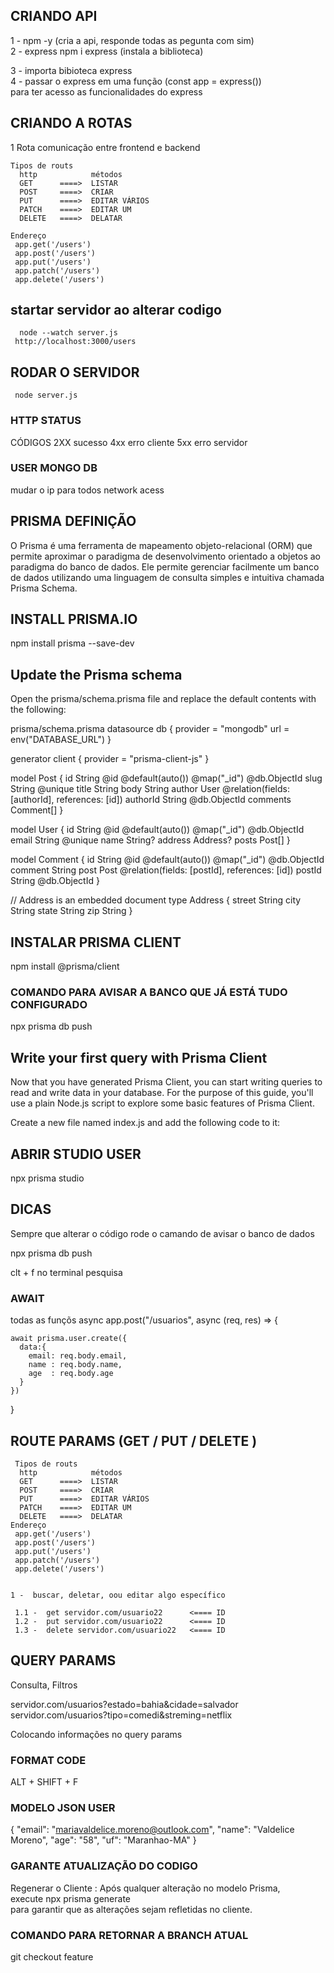 ## CRIANDO API    

  1 - npm -y  (cria a api, responde todas as pegunta com sim)       
  2 - express npm i express (instala a biblioteca)
  
  3 - importa bibioteca express   
  4 - passar o express em uma função (const app = express())  
      para ter acesso as funcionalidades do express   

  ## CRIANDO A ROTAS  
  1 Rota comunicação entre frontend e backend 

    Tipos de routs 
      http            métodos 
      GET      ====>  LISTAR
      POST     ====>  CRIAR
      PUT      ====>  EDITAR VÁRIOS
      PATCH    ====>  EDITAR UM
      DELETE   ====>  DELATAR 

    Endereço 
     app.get('/users')  
     app.post('/users') 
     app.put('/users')
     app.patch('/users')  
     app.delete('/users')
## startar servidor ao alterar codigo 
      node --watch server.js
     http://localhost:3000/users

## RODAR O SERVIDOR 
     node server.js 

 ### HTTP STATUS 

   CÓDIGOS 
   2XX sucesso
   4xx erro cliente
   5xx erro servidor
 

### USER MONGO DB
  

  mudar o ip para todos network acess
## PRISMA DEFINIÇÃO

O Prisma é uma ferramenta de mapeamento objeto-relacional (ORM) que permite aproximar o paradigma de desenvolvimento orientado a objetos ao paradigma do banco de dados. Ele permite gerenciar facilmente um banco de dados utilizando uma linguagem de consulta simples e intuitiva chamada Prisma Schema.
 ## INSTALL PRISMA.IO 

 npm install prisma --save-dev
      
## Update the Prisma schema
Open the prisma/schema.prisma file and replace the default contents with the following:

prisma/schema.prisma
datasource db {
provider = "mongodb"
url      = env("DATABASE_URL")
}

generator client {
  provider = "prisma-client-js"
}

model Post {
  id       String    @id @default(auto()) @map("_id") @db.ObjectId
  slug     String    @unique
  title    String
  body     String
  author   User      @relation(fields: [authorId], references: [id])
  authorId String    @db.ObjectId
  comments Comment[]
}

model User {
  id      String   @id @default(auto()) @map("_id") @db.ObjectId
  email   String   @unique
  name    String?
  address Address?
  posts   Post[]
}

model Comment {
  id      String @id @default(auto()) @map("_id") @db.ObjectId
  comment String
  post    Post   @relation(fields: [postId], references: [id])
  postId  String @db.ObjectId
}

// Address is an embedded document
type Address {
  street String
  city   String
  state  String
  zip    String
}


## INSTALAR PRISMA CLIENT 

npm install @prisma/client


### COMANDO PARA AVISAR A BANCO QUE JÁ ESTÁ TUDO CONFIGURADO

npx prisma db push 

## Write your first query with Prisma Client
Now that you have generated Prisma Client, you can start writing queries to read and write data in your database. For the purpose of this guide, you'll use a plain Node.js script to explore some basic features of Prisma Client.

Create a new file named index.js and add the following code to it:


## ABRIR STUDIO USER 
npx prisma studio 


## DICAS 
 Sempre que alterar o código rode o camando de avisar o banco de dados

 npx prisma db push 

 clt + f no terminal pesquisa
 
  ### AWAIT 

  todas as funçõs async 
  app.post("/usuarios", async (req, res) => {
  
    await prisma.user.create({  
      data:{
        email: req.body.email,
        name : req.body.name,    
        age  : req.body.age
      }
    })
  }

  ## ROUTE PARAMS (GET  / PUT / DELETE )  

     Tipos de routs 
      http            métodos 
      GET      ====>  LISTAR
      POST     ====>  CRIAR
      PUT      ====>  EDITAR VÁRIOS
      PATCH    ====>  EDITAR UM
      DELETE   ====>  DELATAR
    Endereço 
     app.get('/users')  
     app.post('/users') 
     app.put('/users')
     app.patch('/users')  
     app.delete('/users') 


    1 -  buscar, deletar, oou editar algo específico  

     1.1 -  get servidor.com/usuario22      <==== ID 
     1.2 -  put servidor.com/usuario22      <==== ID 
     1.3 -  delete servidor.com/usuario22   <==== ID        


## QUERY PARAMS
Consulta, Filtros

servidor.com/usuarios?estado=bahia&cidade=salvador
servidor.com/usuarios?tipo=comedi&streming=netflix


Colocando informações no query params



 ### FORMAT CODE 
  ALT + SHIFT + F

### MODELO JSON USER

{
  "email": "mariavaldelice.moreno@outlook.com",
  "name": "Valdelice Moreno",
  "age": "58",
  "uf": "Maranhao-MA"
}
### GARANTE ATUALIZAÇÃO DO CODIGO
Regenerar o Cliente : Após qualquer alteração no modelo Prisma,   
execute 
 npx prisma generate  
 para garantir que as alterações sejam refletidas no cliente. 


  

  ### COMANDO PARA RETORNAR A BRANCH ATUAL
  git checkout feature